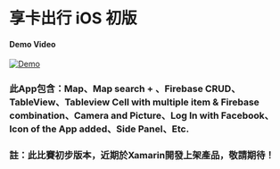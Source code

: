 # 享卡出行 iOS 初版


#### Demo Video ####
[![Demo](https://i.ytimg.com/vi/zhXdAadK1JI/2.jpg?time=1496416190915)](https://youtu.be/zhXdAadK1JI)


### 此App包含：Map、Map search + 、Firebase CRUD、TableView、Tableview Cell with multiple item & Firebase combination、Camera and Picture、Log In with Facebook、Icon of the App added、Side Panel、Etc. ###

### 註：此比賽初步版本，近期於Xamarin開發上架產品，敬請期待！ ###
